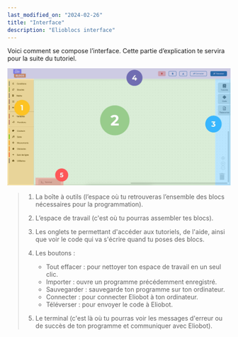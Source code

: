 ```yaml
---
last_modified_on: "2024-02-26"
title: "Interface"
description: "Elioblocs interface"
---
```


Voici comment se compose l’interface. Cette partie d’explication te servira pour la suite du tutoriel.

![Elioblocs Interface](../../static/img/elioblocs/interface/interface.jpg)

> 1. La boîte à outils (l’espace où tu retrouveras l’ensemble des blocs nécessaires pour la programmation).
> 
> 2. L’espace de travail (c'est où tu pourras assembler tes blocs).
> 
> 3. Les onglets te permettant d'accéder aux tutoriels, de l'aide, ainsi que voir le code qui va s'écrire quand tu poses des blocs.
>     
> 4. Les boutons :
>    - Tout effacer : pour nettoyer ton espace de travail en un seul clic.
>    - Importer : ouvre un programme précédemment enregistré.
>    - Sauvegarder : sauvegarde ton programme sur ton ordinateur.
>    - Connecter : pour connecter Eliobot à ton ordinateur.
>    - Téléverser : pour envoyer le code à Eliobot.
> 
> 5. Le terminal (c'est là où tu pourras voir les messages d'erreur ou de succès de ton programme et communiquer avec Eliobot).